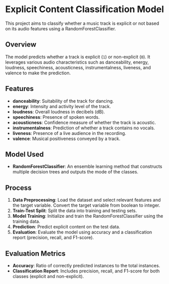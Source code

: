 # Explicit Content Classification Model

This project aims to classify whether a music track is explicit or not based on its audio features using a RandomForestClassifier.

## Overview

The model predicts whether a track is explicit (`1`) or non-explicit (`0`). It leverages various audio characteristics such as danceability, energy, loudness, speechiness, acousticness, instrumentalness, liveness, and valence to make the prediction.

## Features

- **danceability**: Suitability of the track for dancing.
- **energy**: Intensity and activity level of the track.
- **loudness**: Overall loudness in decibels (dB).
- **speechiness**: Presence of spoken words.
- **acousticness**: Confidence measure of whether the track is acoustic.
- **instrumentalness**: Prediction of whether a track contains no vocals.
- **liveness**: Presence of a live audience in the recording.
- **valence**: Musical positiveness conveyed by a track.

## Model Used

- **RandomForestClassifier**: An ensemble learning method that constructs multiple decision trees and outputs the mode of the classes.

## Process

1. **Data Preprocessing**: Load the dataset and select relevant features and the target variable. Convert the target variable from boolean to integer.
2. **Train-Test Split**: Split the data into training and testing sets.
3. **Model Training**: Initialize and train the RandomForestClassifier using the training data.
4. **Prediction**: Predict explicit content on the test data.
5. **Evaluation**: Evaluate the model using accuracy and a classification report (precision, recall, and F1-score).

## Evaluation Metrics

- **Accuracy**: Ratio of correctly predicted instances to the total instances.
- **Classification Report**: Includes precision, recall, and F1-score for both classes (explicit and non-explicit).
